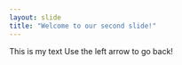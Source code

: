 ```yaml
---
layout: slide
title: "Welcome to our second slide!"
---
```

This is my text 
Use the left arrow to go back!
